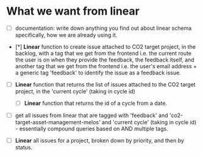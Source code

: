 # What we want from linear

- [ ] documentation: write down anything you find out about linear schema specifically, how we are already using it.

- [*] **Linear** function to create issue attached to CO2 target project, in the backlog, with a tag that we get from the frontend i.e. the current route the user is on when they provide the feedback, the feedback itself, and another tag that we get from the frontend i.e. the user's email address + a generic tag 'feedback' to identify the issue as a feedback issue.

- [ ] **Linear** function that returns the list of issues attached to the CO2 target project, in the 'current cycle' (taking in cycle id)
  - [ ] **Linear** function that returns the id of a cycle from a date.

- [ ] get all issues from linear that are tagged with 'feedback' and 'co2-target-asset-management-melos' and 'current cycle' (taking in cycle id) - essentially compound queries based on AND multiple tags.

- [ ] **Linear** all issues for a project, broken down by priority, and then by status.

